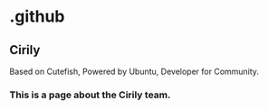 # .github
## Cirily
Based on Cutefish, Powered by Ubuntu, Developer for Community.
### This is a page about the Cirily team.
